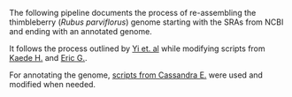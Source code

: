 The following pipeline documents the process of re-assembling the thimbleberry (*Rubus parviflorus*) genome starting with the SRAs from NCBI and ending with an annotated genome.

It follows the process outlined by [Yi et. al](https://doi.org/10.1038/s41597-024-04097-z) while modifying scripts from [Kaede H.](https://github.com/kaede0e/stinging_nettle_genome_assembly/blob/main/1_genome_assembly_with_PBHiFi_HiC/how_to_run_this_assembly_workflow.md) and [Eric G.](https://github.com/ericgonzalezs/ASSEMBLIES/tree/main).

For annotating the genome, [scripts from Cassandra E.](https://github.com/rieseberglab/Comparative_genomics/tree/main) were used and modified when needed.
